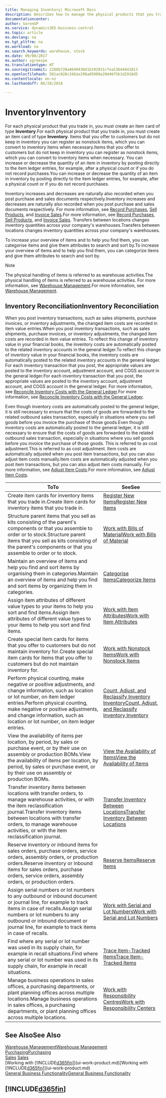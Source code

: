 ```yaml
---
title: Managing Inventory| Microsoft Docs
description: Describes how to manage the physical products that you trade in, for example, handling the stock in your warehouse.
documentationcenter: 
author: SorenGP
ms.service: dynamics365-business-central
ms.topic: article
ms.devlang: na
ms.tgt_pltfrm: na
ms.workload: na
ms.search.keywords: warehouse, stock
ms.date: 09/08/2017
ms.author: sgroespe
ms.translationtype: HT
ms.sourcegitcommit: 2286b728a464943841b192031cfea13644441013
ms.openlocfilehash: 501ac028c34b1e298ad5988a20d46f5b1d2918d5
ms.contentlocale: en-nz
ms.lasthandoff: 06/28/2018

---
```


# <a name="inventory"></a><span data-ttu-id="371c7-103">Inventory</span><span class="sxs-lookup"><span data-stu-id="371c7-103">Inventory</span></span>
<span data-ttu-id="371c7-104">For each physical product that you trade in, you must create an item card of type **Inventory**.</span><span class="sxs-lookup"><span data-stu-id="371c7-104">For each physical product that you trade in, you must create an item card of type **Inventory**.</span></span> <span data-ttu-id="371c7-105">Items that you offer to customers but do not keep in inventory you can register as nonstock items, which you can convert to inventory items when necessary.</span><span class="sxs-lookup"><span data-stu-id="371c7-105">Items that you offer to customers but do not keep in inventory you can register as nonstock items, which you can convert to inventory items when necessary.</span></span> <span data-ttu-id="371c7-106">You can increase or decrease the quantity of an item in inventory by posting directly to the item ledger entries, for example, after a physical count or if you do not record purchases.</span><span class="sxs-lookup"><span data-stu-id="371c7-106">You can increase or decrease the quantity of an item in inventory by posting directly to the item ledger entries, for example, after a physical count or if you do not record purchases.</span></span>

<span data-ttu-id="371c7-107">Inventory increases and decreases are naturally also recorded when you post purchase and sales documents respectively.</span><span class="sxs-lookup"><span data-stu-id="371c7-107">Inventory increases and decreases are naturally also recorded when you post purchase and sales documents respectively.</span></span> <span data-ttu-id="371c7-108">For more information, see [Record Purchases](purchasing-how-record-purchases.md), [Sell Products](sales-how-sell-products.md), and [Invoice Sales](sales-how-invoice-sales.md).</span><span class="sxs-lookup"><span data-stu-id="371c7-108">For more information, see [Record Purchases](purchasing-how-record-purchases.md), [Sell Products](sales-how-sell-products.md), and [Invoice Sales](sales-how-invoice-sales.md).</span></span> <span data-ttu-id="371c7-109">Transfers between locations changes inventory quantities across your company's warehouses.</span><span class="sxs-lookup"><span data-stu-id="371c7-109">Transfers between locations changes inventory quantities across your company's warehouses.</span></span>   

<span data-ttu-id="371c7-110">To increase your overview of items and to help you find them, you can categorise items and give them attributes to search and sort by.</span><span class="sxs-lookup"><span data-stu-id="371c7-110">To increase your overview of items and to help you find them, you can categorize items and give them attributes to search and sort by.</span></span>

> [!NOTE]
> <span data-ttu-id="371c7-111">The physical handling of items is referred to as warehouse activities.</span><span class="sxs-lookup"><span data-stu-id="371c7-111">The physical handling of items is referred to as warehouse activities.</span></span> <span data-ttu-id="371c7-112">For more information, see [Warehouse Management](warehouse-manage-warehouse.md).</span><span class="sxs-lookup"><span data-stu-id="371c7-112">For more information, see [Warehouse Management](warehouse-manage-warehouse.md).</span></span>

## <a name="inventory-reconciliation"></a><span data-ttu-id="371c7-113">Inventory Reconciliation</span><span class="sxs-lookup"><span data-stu-id="371c7-113">Inventory Reconciliation</span></span>
<span data-ttu-id="371c7-114">When you post inventory transactions, such as sales shipments, purchase invoices, or inventory adjustments, the changed item costs are recorded in item value entries.</span><span class="sxs-lookup"><span data-stu-id="371c7-114">When you post inventory transactions, such as sales shipments, purchase invoices, or inventory adjustments, the changed item costs are recorded in item value entries.</span></span> <span data-ttu-id="371c7-115">To reflect this change of inventory value in your financial books, the inventory costs are automatically posted to the related inventory accounts in the general ledger.</span><span class="sxs-lookup"><span data-stu-id="371c7-115">To reflect this change of inventory value in your financial books, the inventory costs are automatically posted to the related inventory accounts in the general ledger.</span></span> <span data-ttu-id="371c7-116">For each inventory transaction that you post, the appropriate values are posted to the inventory account, adjustment account, and COGS account in the general ledger.</span><span class="sxs-lookup"><span data-stu-id="371c7-116">For each inventory transaction that you post, the appropriate values are posted to the inventory account, adjustment account, and COGS account in the general ledger.</span></span> <span data-ttu-id="371c7-117">For more information, see [Reconcile Inventory Costs with the General Ledger](finance-how-to-post-inventory-costs-to-the-general-ledger.md).</span><span class="sxs-lookup"><span data-stu-id="371c7-117">For more information, see [Reconcile Inventory Costs with the General Ledger](finance-how-to-post-inventory-costs-to-the-general-ledger.md).</span></span>

<span data-ttu-id="371c7-118">Even though inventory costs are automatically posted to the general ledger, it is still necessary to ensure that the costs of goods are forwarded to the related outbound sales transaction, especially in situations where you sell goods before you invoice the purchase of those goods.</span><span class="sxs-lookup"><span data-stu-id="371c7-118">Even though inventory costs are automatically posted to the general ledger, it is still necessary to ensure that the costs of goods are forwarded to the related outbound sales transaction, especially in situations where you sell goods before you invoice the purchase of those goods.</span></span> <span data-ttu-id="371c7-119">This is referred to as cost adjustment.</span><span class="sxs-lookup"><span data-stu-id="371c7-119">This is referred to as cost adjustment.</span></span> <span data-ttu-id="371c7-120">Item costs are automatically adjusted when you post item transactions, but you can also adjust item costs manually.</span><span class="sxs-lookup"><span data-stu-id="371c7-120">Item costs are automatically adjusted when you post item transactions, but you can also adjust item costs manually.</span></span> <span data-ttu-id="371c7-121">For more information, see [Adjust Item Costs](inventory-how-adjust-item-costs.md).</span><span class="sxs-lookup"><span data-stu-id="371c7-121">For more information, see [Adjust Item Costs](inventory-how-adjust-item-costs.md).</span></span>

|<span data-ttu-id="371c7-122">To</span><span class="sxs-lookup"><span data-stu-id="371c7-122">To</span></span> |<span data-ttu-id="371c7-123">See</span><span class="sxs-lookup"><span data-stu-id="371c7-123">See</span></span> |
|---|----|
|<span data-ttu-id="371c7-124">Create item cards for inventory items that you trade in.</span><span class="sxs-lookup"><span data-stu-id="371c7-124">Create item cards for inventory items that you trade in.</span></span>|[<span data-ttu-id="371c7-125">Register New Items</span><span class="sxs-lookup"><span data-stu-id="371c7-125">Register New Items</span></span>](inventory-how-register-new-items.md)|
|<span data-ttu-id="371c7-126">Structure parent items that you sell as kits consisting of the parent's components or that you assemble to order or to stock.</span><span class="sxs-lookup"><span data-stu-id="371c7-126">Structure parent items that you sell as kits consisting of the parent's components or that you assemble to order or to stock.</span></span>|[<span data-ttu-id="371c7-127">Work with Bills of Material</span><span class="sxs-lookup"><span data-stu-id="371c7-127">Work with Bills of Material</span></span>](inventory-how-work-BOMs.md)|
|<span data-ttu-id="371c7-128">Maintain an overview of items and help you find and sort items by organising them in categories.</span><span class="sxs-lookup"><span data-stu-id="371c7-128">Maintain an overview of items and help you find and sort items by organizing them in categories.</span></span>|[<span data-ttu-id="371c7-129">Categorise Items</span><span class="sxs-lookup"><span data-stu-id="371c7-129">Categorize Items</span></span>](inventory-how-categorize-items.md)|
|<span data-ttu-id="371c7-130">Assign item attributes of different value types to your items to help you sort and find items.</span><span class="sxs-lookup"><span data-stu-id="371c7-130">Assign item attributes of different value types to your items to help you sort and find items.</span></span>|[<span data-ttu-id="371c7-131">Work with Item Attributes</span><span class="sxs-lookup"><span data-stu-id="371c7-131">Work with Item Attributes</span></span>](inventory-how-work-item-attributes.md)|
|<span data-ttu-id="371c7-132">Create special item cards for items that you offer to customers but do not maintain inventory for.</span><span class="sxs-lookup"><span data-stu-id="371c7-132">Create special item cards for items that you offer to customers but do not maintain inventory for.</span></span>|[<span data-ttu-id="371c7-133">Work with Nonstock Items</span><span class="sxs-lookup"><span data-stu-id="371c7-133">Work with Nonstock Items</span></span>](inventory-how-work-nonstock-items.md)|
|<span data-ttu-id="371c7-134">Perform physical counting, make negative or positive adjustments, and change information, such as location or lot number, on item ledger entries.</span><span class="sxs-lookup"><span data-stu-id="371c7-134">Perform physical counting, make negative or positive adjustments, and change information, such as location or lot number, on item ledger entries.</span></span>|[<span data-ttu-id="371c7-135">Count, Adjust, and Reclassify Inventory Inventory</span><span class="sxs-lookup"><span data-stu-id="371c7-135">Count, Adjust, and Reclassify Inventory Inventory</span></span>](inventory-how-count-adjust-reclassify.md)|
|<span data-ttu-id="371c7-136">View the availability of items per location, by period, by sales or purchase event, or by their use on assembly or production BOMs.</span><span class="sxs-lookup"><span data-stu-id="371c7-136">View the availability of items per location, by period, by sales or purchase event, or by their use on assembly or production BOMs.</span></span>|[<span data-ttu-id="371c7-137">View the Availability of Items</span><span class="sxs-lookup"><span data-stu-id="371c7-137">View the Availability of Items</span></span>](inventory-how-availability-overview.md)|
|<span data-ttu-id="371c7-138">Transfer inventory items between locations with transfer orders, to manage warehouse activities, or with the item reclassification journal.</span><span class="sxs-lookup"><span data-stu-id="371c7-138">Transfer inventory items between locations with transfer orders, to manage warehouse activities, or with the item reclassification journal.</span></span>|[<span data-ttu-id="371c7-139">Transfer Inventory Between Locations</span><span class="sxs-lookup"><span data-stu-id="371c7-139">Transfer Inventory Between Locations</span></span>](inventory-how-transfer-between-locations.md)|
|<span data-ttu-id="371c7-140">Reserve inventory or inbound items for sales orders, purchase orders, service orders, assembly orders, or production orders.</span><span class="sxs-lookup"><span data-stu-id="371c7-140">Reserve inventory or inbound items for sales orders, purchase orders, service orders, assembly orders, or production orders.</span></span>|[<span data-ttu-id="371c7-141">Reserve Items</span><span class="sxs-lookup"><span data-stu-id="371c7-141">Reserve Items</span></span>](inventory-how-to-reserve-items.md)|
|<span data-ttu-id="371c7-142">Assign serial numbers or lot numbers to any outbound or inbound document or journal line, for example to track items in case of recalls.</span><span class="sxs-lookup"><span data-stu-id="371c7-142">Assign serial numbers or lot numbers to any outbound or inbound document or journal line, for example to track items in case of recalls.</span></span>|[<span data-ttu-id="371c7-143">Work with Serial and Lot Numbers</span><span class="sxs-lookup"><span data-stu-id="371c7-143">Work with Serial and Lot Numbers</span></span>](inventory-how-work-item-tracking.md)|
|<span data-ttu-id="371c7-144">Find where any serial or lot number was used in its supply chain, for example in recall situations.</span><span class="sxs-lookup"><span data-stu-id="371c7-144">Find where any serial or lot number was used in its supply chain, for example in recall situations.</span></span>|[<span data-ttu-id="371c7-145">Trace Item-Tracked Items</span><span class="sxs-lookup"><span data-stu-id="371c7-145">Trace Item-Tracked Items</span></span>](inventory-how-to-trace-item-tracked-items.md)|
|<span data-ttu-id="371c7-146">Manage business operations in sales offices, a purchasing departments, or plant planning offices across multiple locations.</span><span class="sxs-lookup"><span data-stu-id="371c7-146">Manage business operations in sales offices, a purchasing departments, or plant planning offices across multiple locations.</span></span>|[<span data-ttu-id="371c7-147">Work with Responsibility Centres</span><span class="sxs-lookup"><span data-stu-id="371c7-147">Work with Responsibility Centers</span></span>](inventory-responsibility-centers.md)|

## <a name="see-also"></a><span data-ttu-id="371c7-148">See Also</span><span class="sxs-lookup"><span data-stu-id="371c7-148">See Also</span></span>  
[<span data-ttu-id="371c7-149">Warehouse Management</span><span class="sxs-lookup"><span data-stu-id="371c7-149">Warehouse Management</span></span>](warehouse-manage-warehouse.md)  
[<span data-ttu-id="371c7-150">Purchasing</span><span class="sxs-lookup"><span data-stu-id="371c7-150">Purchasing</span></span>](purchasing-manage-purchasing.md)  
<span data-ttu-id="371c7-151">[Sales](sales-manage-sales.md)  </span><span class="sxs-lookup"><span data-stu-id="371c7-151">[Sales](sales-manage-sales.md)  </span></span>  
<span data-ttu-id="371c7-152">[Working with [!INCLUDE[d365fin](includes/d365fin_md.md)]](ui-work-product.md)</span><span class="sxs-lookup"><span data-stu-id="371c7-152">[Working with [!INCLUDE[d365fin](includes/d365fin_md.md)]](ui-work-product.md)</span></span>  
[<span data-ttu-id="371c7-153">General Business Functionality</span><span class="sxs-lookup"><span data-stu-id="371c7-153">General Business Functionality</span></span>](ui-across-business-areas.md)

## [!INCLUDE[d365fin](includes/free_trial_md.md)]  
 

